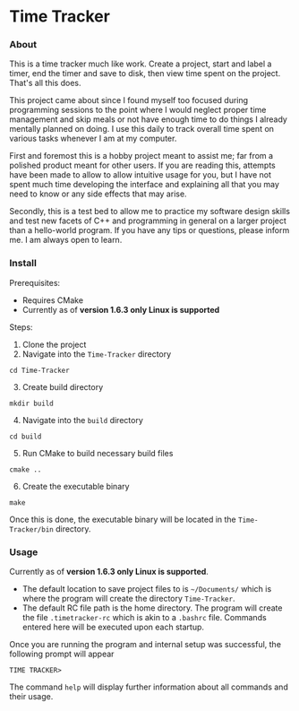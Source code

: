 # Time Tracker
### About
This is a time tracker much like work. Create a project, start and label a timer, end the timer and save to disk, then view time spent on the project. That's all this does.

This project came about since I found myself too focused during programming sessions to the point where I would neglect proper time management and skip meals or not have enough time to do things I already mentally planned on doing. I use this daily to track overall time spent on various tasks whenever I am at my computer.

First and foremost this is a hobby project meant to assist me; far from a polished product meant for other users. If you are reading this, attempts have been made to allow to allow intuitive usage for you, but I have not spent much time developing the interface and explaining all that you may need to know or any side effects that may arise.

Secondly, this is a test bed to allow me to practice my software design skills and test new facets of C++ and programming in general on a larger project than a hello-world program. If you have any tips or questions, please inform me. I am always open to learn. 

### Install
Prerequisites:
- Requires CMake
- Currently as of **version 1.6.3 only Linux is supported**

Steps:
1. Clone the project
2. Navigate into the `Time-Tracker` directory

```cd Time-Tracker```

3. Create build directory

```mkdir build```

4. Navigate into the `build` directory

```cd build```

5. Run CMake to build necessary build files

```cmake ..```

6. Create the executable binary

```make```

Once this is done, the executable binary will be located in the `Time-Tracker/bin` directory.

### Usage
Currently as of **version 1.6.3 only Linux is supported**. 
- The default location to save project files to is `~/Documents/` which is where the program will create the directory `Time-Tracker`.
- The default RC file path is the home directory. The program will create the file `.timetracker-rc` which is akin to a `.bashrc` file. Commands entered here will be executed upon each startup. 

Once you are running the program and internal setup was successful, the following prompt will appear 

```TIME TRACKER> ```

The command `help` will display further information about all commands and their usage.
